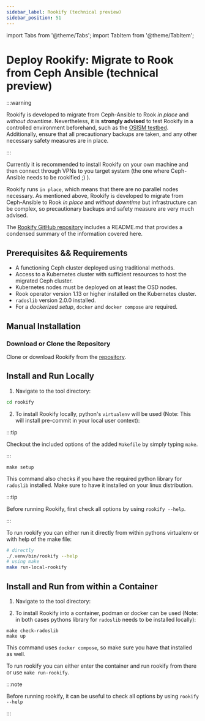 ```yaml
---
sidebar_label: Rookify (technical preview)
sidebar_position: 51
---
```


import Tabs from '@theme/Tabs';
import TabItem from '@theme/TabItem';

# Deploy Rookify: Migrate to Rook from Ceph Ansible (technical preview)

:::warning

Rookify is developed to migrate from Ceph-Ansible to Rook _in place_ and _without downtime_.
Nevertheless, it is **strongly advised** to test Rookify in a controlled environment beforehand, such as the [OSISM testbed](https://github.com/osism/testbed). Additionally, ensure that all precautionary backups are taken, and any other necessary safety measures are in place.

:::

Currently it is recommended to install Rookify on your own machine and then connect through VPNs to you target system (the one where Ceph-Ansible needs to be rookified ;) ).

Rookify runs `in place`, which means that there are no parallel nodes necessary. As mentioned above, Rookify is developed to migrate from Ceph-Ansible to Rook _in place_ and _without downtime_ but infrastructure can be complex, so precautionary backups and safety measure are very much advised.

The [Rookify GitHub repository](https://github.com/SovereignCloudStack/rookify) includes a README.md that provides a condensed summary of the information covered here.

## Prerequisites && Requirements

- A functioning Ceph cluster deployed using traditional methods.
- Access to a Kubernetes cluster with sufficient resources to host the migrated Ceph cluster.
- Kubernetes nodes must be deployed on at least the OSD nodes.
- Rook operator version 1.13 or higher installed on the Kubernetes cluster.
- `radoslib` version 2.0.0 installed.
- For a _dockerized setup_, `docker` and `docker compose` are required.

## Manual Installation

### Download or Clone the Repository

Clone or download Rookify from the [repository](https://github.com/SovereignCloudStack/rookify).

## Install and Run Locally

1.  Navigate to the tool directory:

```bash
cd rookify
```

2. To install Rookify locally, python's `virtualenv` will be used (Note: This will install pre-commit in your local user context):

:::tip

Checkout the included options of the added `Makefile` by simply typing `make`.

:::

```
make setup
```

This command also checks if you have the required python library for `radoslib` installed. Make sure to have it installed on your linux distribution.

:::tip

Before running Rookify, first check all options by using `rookify --help`.

:::

To run rookify you can either run it directly from within pythons virtualenv or with help of the make file:

```bash
# directly
./.venv/bin/rookify --help
# using make
make run-local-rookify
```

## Install and Run from within a Container

1. Navigate to the tool directory:

2. To install Rookify into a container, podman or docker can be used (Note: in both cases pythons library for `radoslib` needs to be installed locally):

```
make check-radoslib
make up
```

This command uses `docker compose`, so make sure you have that installed as well.

To run rookify you can either enter the container and run rookify from there or use `make run-rookify`.

:::note

Before running rookify, it can be useful to check all options by using `rookify --help`

:::
